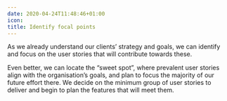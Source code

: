 ```yaml
---
date: 2020-04-24T11:48:46+01:00
icon:
title: Identify focal points
---
```


As we already understand our clients’ strategy and goals, we can identify and focus on the user stories that will contribute towards these.

Even better, we can locate the “sweet spot”, where prevalent user stories align with the organisation’s goals, and plan to focus the majority of our future effort there. We decide on the minimum group of user stories to deliver and begin to plan the features that will meet them.
